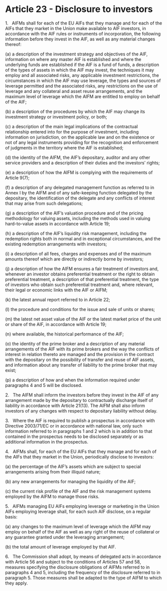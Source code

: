 # Article 23 - Disclosure to investors


1.   AIFMs shall for each of the EU AIFs that they manage and for each of the AIFs that they market in the Union make available to AIF investors, in accordance with the AIF rules or instruments of incorporation, the following information before they invest in the AIF, as well as any material changes thereof:

(a) a description of the investment strategy and objectives of the AIF, information on where any master AIF is established and where the underlying funds are established if the AIF is a fund of funds, a description of the types of assets in which the AIF may invest, the techniques it may employ and all associated risks, any applicable investment restrictions, the circumstances in which the AIF may use leverage, the types and sources of leverage permitted and the associated risks, any restrictions on the use of leverage and any collateral and asset reuse arrangements, and the maximum level of leverage which the AIFM are entitled to employ on behalf of the AIF;

(b) a description of the procedures by which the AIF may change its investment strategy or investment policy, or both;

(c) a description of the main legal implications of the contractual relationship entered into for the purpose of investment, including information on jurisdiction, on the applicable law and on the existence or not of any legal instruments providing for the recognition and enforcement of judgments in the territory where the AIF is established;

(d) the identity of the AIFM, the AIF’s depositary, auditor and any other service providers and a description of their duties and the investors’ rights;

(e) a description of how the AIFM is complying with the requirements of Article 9(7);

(f) a description of any delegated management function as referred to in Annex I by the AIFM and of any safe-keeping function delegated by the depositary, the identification of the delegate and any conflicts of interest that may arise from such delegations;

(g) a description of the AIF’s valuation procedure and of the pricing methodology for valuing assets, including the methods used in valuing hard-to-value assets in accordance with Article 19;

(h) a description of the AIF’s liquidity risk management, including the redemption rights both in normal and in exceptional circumstances, and the existing redemption arrangements with investors;

(i) a description of all fees, charges and expenses and of the maximum amounts thereof which are directly or indirectly borne by investors;

(j) a description of how the AIFM ensures a fair treatment of investors and, whenever an investor obtains preferential treatment or the right to obtain preferential treatment, a description of that preferential treatment, the type of investors who obtain such preferential treatment and, where relevant, their legal or economic links with the AIF or AIFM;

(k) the latest annual report referred to in Article 22;

(l) the procedure and conditions for the issue and sale of units or shares;

(m) the latest net asset value of the AIF or the latest market price of the unit or share of the AIF, in accordance with Article 19;

(n) where available, the historical performance of the AIF;

(o) the identity of the prime broker and a description of any material arrangements of the AIF with its prime brokers and the way the conflicts of interest in relation thereto are managed and the provision in the contract with the depositary on the possibility of transfer and reuse of AIF assets, and information about any transfer of liability to the prime broker that may exist;

(p) a description of how and when the information required under paragraphs 4 and 5 will be disclosed.

2.   The AIFM shall inform the investors before they invest in the AIF of any arrangement made by the depositary to contractually discharge itself of liability in accordance with Article 21(13). The AIFM shall also inform investors of any changes with respect to depositary liability without delay.

3.   Where the AIF is required to publish a prospectus in accordance with Directive 2003/71/EC or in accordance with national law, only such information referred to in paragraphs 1 and 2 which is in addition to that contained in the prospectus needs to be disclosed separately or as additional information in the prospectus.

4.   AIFMs shall, for each of the EU AIFs that they manage and for each of the AIFs that they market in the Union, periodically disclose to investors:

(a) the percentage of the AIF’s assets which are subject to special arrangements arising from their illiquid nature;

(b) any new arrangements for managing the liquidity of the AIF;

(c) the current risk profile of the AIF and the risk management systems employed by the AIFM to manage those risks.

5.   AIFMs managing EU AIFs employing leverage or marketing in the Union AIFs employing leverage shall, for each such AIF disclose, on a regular basis:

(a) any changes to the maximum level of leverage which the AIFM may employ on behalf of the AIF as well as any right of the reuse of collateral or any guarantee granted under the leveraging arrangement;

(b) the total amount of leverage employed by that AIF.

6.   The Commission shall adopt, by means of delegated acts in accordance with Article 56 and subject to the conditions of Articles 57 and 58, measures specifying the disclosure obligations of AIFMs referred to in paragraphs 4 and 5, including the frequency of the disclosure referred to in paragraph 5. Those measures shall be adapted to the type of AIFM to which they apply.
